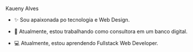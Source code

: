 Kaueny Alves

- ✨ Sou apaixonada po tecnologia e  Web Design.

- 🔭 Atualmente, estou trabalhando como consultora em um banco digital.

- 💻 Atualmente, estou aprendendo Fullstack Web Developer.

<!--
**Kaueny-Alves/Kaueny-Alves** is a ✨ _special_ ✨ repository because its `README.md` (this file) appears on your GitHub profile.

